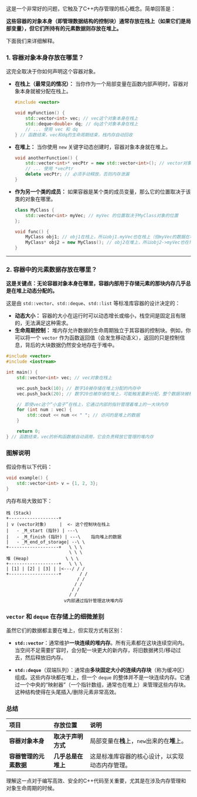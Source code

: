 这是一个非常好的问题，它触及了C++内存管理的核心概念。简单回答是：

**这些容器的对象本身（即管理数据结构的控制块）通常存放在栈上（如果它们是局部变量），但它们所持有的元素数据则存放在堆上。**

下面我们来详细解释。

### 1. 容器对象本身存放在哪里？

这完全取决于你如何声明这个容器对象。

*   **在栈上（最常见的情况）：**
    当你作为一个局部变量在函数内部声明时，容器对象本身就被分配在栈上。

    ```cpp
    #include <vector>
    
    void myFunction() {
        std::vector<int> vec; // vec这个对象本身在栈上
        std::deque<double> dq; // dq这个对象本身在栈上
        // ... 使用 vec 和 dq
    } // 函数结束，vec和dq的生命周期结束，栈内存自动回收
    ```

*   **在堆上：**
    当你使用 `new` 关键字动态创建时，容器对象本身就在堆上。

    ```cpp
    void anotherFunction() {
        std::vector<int>* vecPtr = new std::vector<int>(); // vector对象本身在堆上
        // ... 使用 *vecPtr
        delete vecPtr; // 必须手动释放，否则内存泄漏
    }
    ```

*   **作为另一个类的成员：**
    如果容器是某个类的成员变量，那么它的位置取决于该类的对象在哪里。
    ```cpp
    class MyClass {
        std::vector<int> myVec; // myVec 的位置取决于MyClass对象的位置
    };
    
    void func() {
        MyClass obj1; // obj1在栈上，所以obj1.myVec也在栈上（但myVec的数据在堆上）
        MyClass* obj2 = new MyClass(); // obj2在堆上，所以obj2->myVec也在堆上
    }
    ```

---

### 2. 容器中的元素数据存放在哪里？

**这是关键点：无论容器对象本身在哪里，容器内部用于存储元素的那块内存几乎总是在堆上动态分配的。**

这是由 `std::vector`、`std::deque`、`std::list` 等标准库容器的设计决定的：

*   **动态大小：** 容器的大小在运行时可以动态增长或缩小，栈空间是固定且有限的，无法满足这种需求。
*   **生命周期控制：** 堆内存允许数据的生命周期独立于其容器的控制块。例如，你可以将一个 `vector` 作为函数返回值（会发生移动语义），返回的只是控制信息，背后的大块数据仍然安全地存在于堆中。

```cpp
#include <vector>
#include <iostream>

int main() {
    std::vector<int> vec; // vec对象在栈上

    vec.push_back(10); // 数字10被存储在堆上分配的内存中
    vec.push_back(20); // 数字20也被存储在堆上，可能触发重新分配，整个数据块被移到堆的另一块区域

    // 即使vec这个“小盒子”在栈上，它通过内部的指针管理着堆上的一大块内存
    for (int num : vec) {
        std::cout << num << " "; // 访问的是堆上的数据
    }

    return 0;
} // 函数结束，vec的析构函数被自动调用，它会负责释放它管理的堆内存
```

### 图解说明

假设你有以下代码：
```cpp
void example() {
    std::vector<int> v = {1, 2, 3};
}
```

内存布局大致如下：

```
栈 (Stack)
+-------------------+
| v (vector对象)     |  <- 这个控制块在栈上
|   - _M_start (指针) | ---\
|   - _M_finish (指针) | ---\    指向堆上的数据
|   - _M_end_of_storage| --\ \
+-------------------+   \ \ \
                        \ \ \
堆 (Heap)              \ \ \
+-------------------+   \ \ \
| [1] | [2] | [3] | |<---/ / /
+-------------------+       / /
                           / /
                          / /
                         / /
                        / /
                      v内部通过指针管理这块堆内存
```

### `vector` 和 `deque` 在存储上的细微差别

虽然它们的数据都主要在堆上，但实现方式有区别：

*   **`std::vector`**：通常维护**一块连续的堆内存**。所有元素都在这块连续空间内。当空间不足需要扩容时，会分配一块更大的新内存，将旧数据拷贝/移动过去，然后释放旧内存。

*   **`std::deque`**（双端队列）：通常由**多块固定大小的连续内存块**（称为缓冲区）组成。这些内存块都在堆上，但一个 `deque` 的整体并不是一块连续内存。它通过一个中央的“映射器”（一个指针数组，通常也在堆上）来管理这些内存块。这种结构使得在头尾插入/删除元素非常高效。

### 总结

| 项目                   | 存放位置           | 说明                                           |
| :--------------------- | :----------------- | :--------------------------------------------- |
| **容器对象本身**       | **取决于声明方式** | 局部变量在**栈**上，`new`出来的在**堆**上。    |
| **容器管理的元素数据** | **几乎总是在堆上** | 这是标准库容器的核心设计，以实现动态内存管理。 |

理解这一点对于编写高效、安全的C++代码至关重要，尤其是在涉及内存管理和对象生命周期的时候。